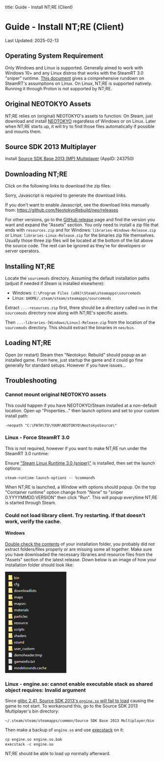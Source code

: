 title: Guide - Install NT;RE (Client)

# Guide - Install NT;RE (Client)
Last Updated: 2025-02-13

## Operating System Requirement

Only Windows and Linux is supported. Generally aimed to work with
Windows 10+ and any Linux distros that works with the SteamRT
3.0 "sniper" runtime. [This document](https://gitlab.steamos.cloud/steamrt/steam-runtime-tools/-/blob/main/docs/distro-assumptions.md)
gives a comprehensive rundown on SteamRT's assumptions on Linux.
On Linux, NT;RE is supported natively. Running it through Proton
is not supported by NT;RE.

## Original NEOTOKYO Assets

NT;RE relies on (original) NEOTOKYO's assets to function. On Steam, just
download and install [NEOTOKYO](steam://rungameid/244630) regardless of Windows
or on Linux. Later when NT;RE starts up, it will try to find those files
automatically if possible and mounts them.

## Source SDK 2013 Multiplayer

Install [Source SDK Base 2013 (MP) Multiplayer](steam://rungameid/243750) (AppID: 243750)

## Downloading NT;RE

Click on the following links to download the zip files:

<div id="downloading-ntre-div">
    <noscript>
        <p>Sorry, Javascript is required to generate the download links.</p>
        <p>
            If you don't want to enable Javascript, see the download links manually from:
            <a href="https://github.com/NeotokyoRebuild/neo/releases">https://github.com/NeotokyoRebuild/neo/releases</a>
        </p>
    </noscript>
    <script type="text/javascript" src="/releases.js"></script>
</div>

For other versions, go to the [GitHub release](https://github.com/NeotokyoRebuild/neo/releases/) page and find the
version you want and expand the "Assets" section. You only need to install a zip file that ends with
`resources.zip` and for Windows: `libraries-Windows-Release.zip` or Linux: `libraries-Linux-Release.zip` for
the binaries zip file themselves. Usually those three zip files will be located at the bottom of the list above
the source code. The rest can be ignored as they're for developers or server operators.

## Installing NT;RE

Locate the `sourcemods` directory. Assuming the default installation paths
(adjust if needed if Steam is installed elsewhere):

* Windows: `C:\Program Files (x86)\Steam\steamapps\sourcemods`
* Linux: `$HOME/.steam/steam/steamapps/sourcemods`

Extract `...-resources.zip` first, there should be a directory called `neo`
in the `sourcemods` directory now along with NT;RE's specific assets.

Then `...-libraries-[Windows/Linux]-Release.zip` from the location of the
`sourcemods` directory. This should extract the binaries in `neo/bin`.

## Loading NT;RE

Open (or restart) Steam then "Neotokyo: Rebuild" should popup as an installed
game. From here, just startup the game and it could go fine generally for
standard setups. However if you have issues... 

## Troubleshooting

### Cannot mount original NEOTOKYO assets

This could happen if you have NEOTOKYO/Steam installed at a non-default 
location. Open up "Properties..." then launch options and set to your 
custom install path:

```
-neopath "C:\PATH\TO\YOUR\NEOTOKYO\NeotokyoSource\"
```

### Linux - Force SteamRT 3.0

This is not required, however if you want to make NT;RE run under the
SteamRT 3.0 runtime:

Ensure ["Steam Linux Runtime 3.0 (sniper)"](steam://rungameid/1628350) is installed, then
set the launch options:

```
steam-runtime-launch-options -- %command%
```

When NT;RE is launched, a Window with options should popup. On the top
"Container runtime" option change from "None" to "sniper 0.YYYYMMDD.VERSION"
then click "Run". This will popup everytime NT;RE is started through Steam.

### Could not load library client. Try restarting. If that doesn't work, verify the cache.

#### Windows

[Double check the contents](#installing-ntre) of your installation folder, you probably did not extract folders/files properly or are missing some all together. Make sure you have downloaded the necessary libraries and resource files from the "Assets" section of the latest release. Down below is an image of how your installation folder should look like:

![Picture of the installation folder](folderstructure.png)

### Linux - engine.so: cannot enable executable stack as shared object requires: Invalid argument

Since [glibc 2.41, Source SDK 2013's `engine.so` will fail to load](https://github.com/ValveSoftware/portal2/issues/451)
causing the game to not start. To workaround this, go to the Source SDK 2013 Multiplayer's bin directory:

```
~/.steam/steam/steamapps/common/Source SDK Base 2013 Multiplayer/bin
```

Then make a backup of `engine.so` and use [execstack](https://linux.die.net/man/8/execstack) on it:

```
cp engine.so engine.so.bak
execstack -c engine.so
```

NT;RE should be able to load up normally afterward.

